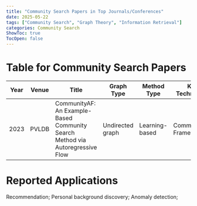 ```yaml
---
title: "Community Search Papers in Top Journals/Conferences"
date: 2025-05-22
tags: ["Community Search", "Graph Theory", "Information Retrieval"]
categories: Community Search
ShowToc: true
TocOpen: false
---
```



# Table for Community Search Papers

| Year  | Venue | Title | Graph Type | Method Type | Key Techniques | Codebase |
| ------ | ------------- | ------------- | ------------- | ------------- | ------------- | ------------- |
| 2023  | PVLDB  | CommunityAF: An Example-Based Community Search Method via Autoregressive Flow | Undirected graph | Learning-based| CommunityAF Framework | https://github.com/JiazunChen/CommunityAF |


# Reported Applications
Recommendation; Personal background discovery; Anomaly detection;